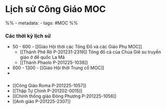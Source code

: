 # Lịch sử Công Giáo MOC
%% - metadata:
	- tags: #MOC %%


### Các thời kỳ lịch sử
- 50 - 600 - [[Giáo Hội thời các Tông Đồ và các Giáo Phụ MOC]]
	- [[Thánh Phê Rô P-201231-2319]] Tông đồ cả của Chúa Giê su truyền giáo ở đế quốc La Mã
	- [[Thánh Phaolo P-201225-1038]] 
- 600 - 1300 - [[Giáo Hội thời Trung cổ MOC]]
- 

### 
- [[Công Giáo Roma P-201225-1057]]
- [[Thập Tự Chinh P-201202-0015]]
- [[Chính thống giáo Đông Phương P-201225-1056]]
- [[Anh giáo P-201225-2307]]

